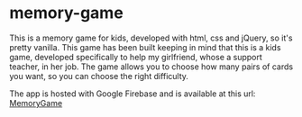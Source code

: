 # memory-game

This is a memory game for kids, developed with html, css and jQuery, so it's pretty vanilla. 
This game has been built keeping in mind that this is a kids game, developed specifically to help my girlfriend, whose a support teacher, in her job.
The game allows you to choose how many pairs of cards you want, so you can choose the right difficulty.  

The app is hosted with Google Firebase and is available at this url:
[MemoryGame](https://memory-game-15010.web.app/)

